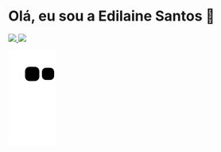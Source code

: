 <h1 align="left">Olá, eu sou a Edilaine Santos 👋</h1>

<div align="left">
  <a href="https://github.com/edilaine-as">
  <img height="170px" src="https://github-readme-stats.vercel.app/api?username=edilaine-as&show_icons=true&theme=kacho_ga&include_all_commits=true&count_private=true"/>
  <img height="170px" src="https://github-readme-stats.vercel.app/api/top-langs/?username=edilaine-as&layout=compact&langs_count=7&theme=kacho_ga"/>
</div>
  
![Snake animation](https://github.com/edilaine-as/edilaine-as/blob/output/github-contribution-grid-snake.svg)  

